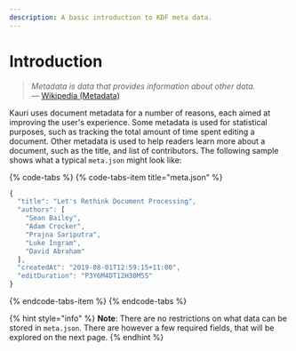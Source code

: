 ```yaml
---
description: A basic introduction to KDF meta data.
---
```


# Introduction

> _Metadata is data that provides information about other data._  
> — [Wikipedia \(Metadata\)](https://en.m.wikipedia.org/wiki/Metadata)

Kauri uses document metadata for a number of reasons, each aimed at improving the user's experience. Some metadata is used for statistical purposes, such as tracking the total amount of time spent editing a document. Other metadata is used to help readers learn more about a document, such as the title, and list of contributors. The following sample shows what a typical `meta.json` might look like:

{% code-tabs %}
{% code-tabs-item title="meta.json" %}
```javascript
{
  "title": "Let's Rethink Document Processing",
  "authors": [
    "Sean Bailey",
    "Adam Crocker",
    "Prajna Sariputra",
    "Luke Ingram",
    "David Abraham"
  ],
  "createdAt": "2019-08-01T12:59:15+11:00",
  "editDuration": "P3Y6M4DT12H30M5S"
}
```
{% endcode-tabs-item %}
{% endcode-tabs %}

{% hint style="info" %}
**Note**: There are no restrictions on what data can be stored in `meta.json`. There are however a few required fields, that will be explored on the next page.
{% endhint %}

